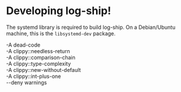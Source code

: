 # Developing log-ship!

The systemd library is required to build log-ship. On a Debian/Ubuntu machine, this is the `libsystemd-dev` package.


-A dead-code \
-A clippy::needless-return \
-A clippy::comparison-chain \
-A clippy::type-complexity \
-A clippy::new-without-default \
-A clippy::int-plus-one \
  --deny warnings
